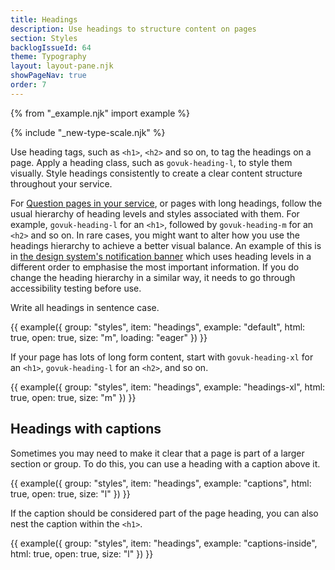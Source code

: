 ```yaml
---
title: Headings
description: Use headings to structure content on pages
section: Styles
backlogIssueId: 64
theme: Typography
layout: layout-pane.njk
showPageNav: true
order: 7
---
```


{% from "_example.njk" import example %}

{% include "_new-type-scale.njk" %}

Use heading tags, such as `<h1>`, `<h2>` and so on, to tag the headings on a page. Apply a heading class, such as `govuk-heading-l`, to style them visually. Style headings consistently to create a clear content structure throughout your service.

For [Question pages in your service](/patterns/question-pages/), or pages with long headings, follow the usual hierarchy of heading levels and styles associated with them. For example, `govuk-heading-l` for an `<h1>`, followed by `govuk-heading-m` for an `<h2>` and so on. In rare cases, you might want to alter how you use the headings hierarchy to achieve a better visual balance. An example of this is in [the design system's notification banner](https://design-system.service.gov.uk/components/notification-banner/success/) which uses heading levels in a different order to emphasise the most important information. If you do change the heading hierarchy in a similar way, it needs to go through accessibility testing before use.

Write all headings in sentence case.

{{ example({ group: "styles", item: "headings", example: "default", html: true, open: true, size: "m", loading: "eager" }) }}

If your page has lots of long form content, start with `govuk-heading-xl` for an `<h1>`, `govuk-heading-l` for an `<h2>`, and so on.

{{ example({ group: "styles", item: "headings", example: "headings-xl", html: true, open: true, size: "m" }) }}

## Headings with captions

Sometimes you may need to make it clear that a page is part of a larger section or group. To do this, you can use a heading with a caption above it.

{{ example({ group: "styles", item: "headings", example: "captions", html: true, open: true, size: "l" }) }}

If the caption should be considered part of the page heading, you can also nest the caption within the `<h1>`.

{{ example({ group: "styles", item: "headings", example: "captions-inside", html: true, open: true, size: "l" }) }}
